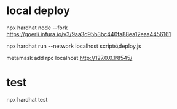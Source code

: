 # local deploy

npx hardhat node --fork https://goerli.infura.io/v3/9aa3d95b3bc440fa88ea12eaa4456161

npx hardhat run --network localhost scripts\deploy.js

metamask add rpc localhost http://127.0.0.1:8545/



# test
npx hardhat test